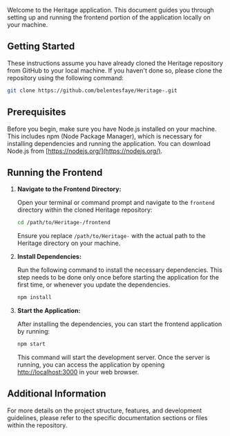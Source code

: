 Welcome to the Heritage application. This document guides you through setting up and running the frontend portion of the application locally on your machine.

## Getting Started

These instructions assume you have already cloned the Heritage repository from GitHub to your local machine. If you haven't done so, please clone the repository using the following command:

```bash
git clone https://github.com/belentesfaye/Heritage-.git
```


## Prerequisites

Before you begin, make sure you have Node.js installed on your machine. This includes npm (Node Package Manager), which is necessary for installing dependencies and running the application. You can download Node.js from [https://nodejs.org/](https://nodejs.org/).

## Running the Frontend

1. **Navigate to the Frontend Directory:**

   Open your terminal or command prompt and navigate to the `frontend` directory within the cloned Heritage repository:

   ```bash
   cd /path/to/Heritage-/frontend
   ```

   Ensure you replace `/path/to/Heritage-` with the actual path to the Heritage directory on your machine.

2. **Install Dependencies:**

   Run the following command to install the necessary dependencies. This step needs to be done only once before starting the application for the first time, or whenever you update the dependencies.

   ```bash
   npm install
   ```

3. **Start the Application:**

   After installing the dependencies, you can start the frontend application by running:

   ```bash
   npm start
   ```

   This command will start the development server. Once the server is running, you can access the application by opening [http://localhost:3000](http://localhost:3000) in your web browser.

## Additional Information

For more details on the project structure, features, and development guidelines, please refer to the specific documentation sections or files within the repository.
